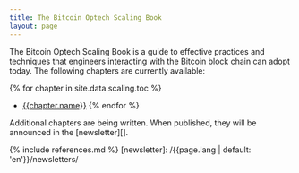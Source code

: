 ```yaml
---
title: The Bitcoin Optech Scaling Book
layout: page
---
```

The Bitcoin Optech Scaling Book is a guide to effective practices
and techniques that engineers interacting with the Bitcoin block chain
can adopt today.  The following chapters are currently available:

{% for chapter in site.data.scaling.toc %}
  - [{{chapter.name}}]({{chapter.permalink}})
{% endfor %}

Additional chapters are being written.  When published, they will be
announced in the [newsletter][].

{% include references.md %}
[newsletter]: /{{page.lang | default: 'en'}}/newsletters/
